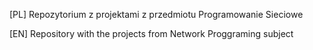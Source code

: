 [PL]
Repozytorium z projektami z przedmiotu Programowanie Sieciowe

[EN]
Repository with the projects from Network Proggraming subject


